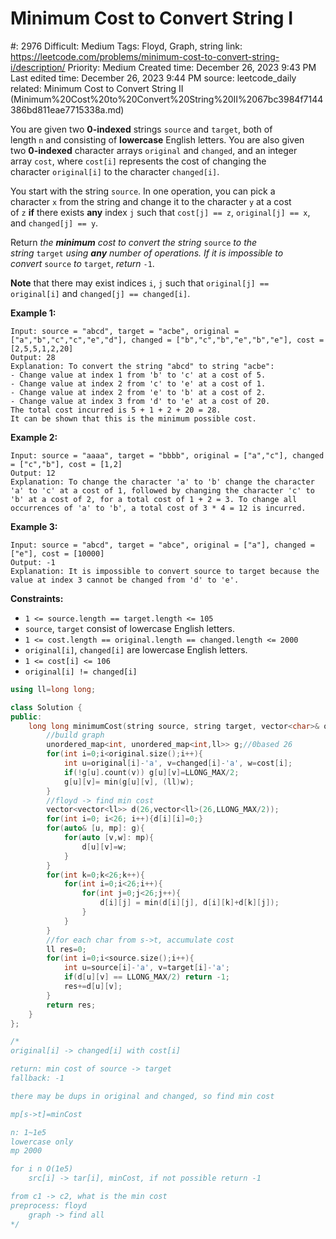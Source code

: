 # Minimum Cost to Convert String I

#: 2976
Difficult: Medium
Tags: Floyd, Graph, string
link: https://leetcode.com/problems/minimum-cost-to-convert-string-i/description/
Priority: Medium
Created time: December 26, 2023 9:43 PM
Last edited time: December 26, 2023 9:44 PM
source: leetcode_daily
related: Minimum Cost to Convert String II (Minimum%20Cost%20to%20Convert%20String%20II%2067bc3984f7144386bd811eae7715338a.md)

You are given two **0-indexed** strings `source` and `target`, both of length `n` and consisting of **lowercase** English letters. You are also given two **0-indexed** character arrays `original` and `changed`, and an integer array `cost`, where `cost[i]` represents the cost of changing the character `original[i]` to the character `changed[i]`.

You start with the string `source`. In one operation, you can pick a character `x` from the string and change it to the character `y` at a cost of `z` **if** there exists **any** index `j` such that `cost[j] == z`, `original[j] == x`, and `changed[j] == y`.

Return *the **minimum** cost to convert the string* `source` *to the string* `target` *using **any** number of operations. If it is impossible to convert* `source` *to* `target`, *return* `-1`.

**Note** that there may exist indices `i`, `j` such that `original[j] == original[i]` and `changed[j] == changed[i]`.

**Example 1:**

```
Input: source = "abcd", target = "acbe", original = ["a","b","c","c","e","d"], changed = ["b","c","b","e","b","e"], cost = [2,5,5,1,2,20]
Output: 28
Explanation: To convert the string "abcd" to string "acbe":
- Change value at index 1 from 'b' to 'c' at a cost of 5.
- Change value at index 2 from 'c' to 'e' at a cost of 1.
- Change value at index 2 from 'e' to 'b' at a cost of 2.
- Change value at index 3 from 'd' to 'e' at a cost of 20.
The total cost incurred is 5 + 1 + 2 + 20 = 28.
It can be shown that this is the minimum possible cost.

```

**Example 2:**

```
Input: source = "aaaa", target = "bbbb", original = ["a","c"], changed = ["c","b"], cost = [1,2]
Output: 12
Explanation: To change the character 'a' to 'b' change the character 'a' to 'c' at a cost of 1, followed by changing the character 'c' to 'b' at a cost of 2, for a total cost of 1 + 2 = 3. To change all occurrences of 'a' to 'b', a total cost of 3 * 4 = 12 is incurred.

```

**Example 3:**

```
Input: source = "abcd", target = "abce", original = ["a"], changed = ["e"], cost = [10000]
Output: -1
Explanation: It is impossible to convert source to target because the value at index 3 cannot be changed from 'd' to 'e'.

```

**Constraints:**

- `1 <= source.length == target.length <= 105`
- `source`, `target` consist of lowercase English letters.
- `1 <= cost.length == original.length == changed.length <= 2000`
- `original[i]`, `changed[i]` are lowercase English letters.
- `1 <= cost[i] <= 106`
- `original[i] != changed[i]`

```cpp
using ll=long long;

class Solution {
public:
    long long minimumCost(string source, string target, vector<char>& original, vector<char>& changed, vector<int>& cost) {
        //build graph
        unordered_map<int, unordered_map<int,ll>> g;//0based 26
        for(int i=0;i<original.size();i++){
            int u=original[i]-'a', v=changed[i]-'a', w=cost[i];
            if(!g[u].count(v)) g[u][v]=LLONG_MAX/2;
            g[u][v]= min(g[u][v], (ll)w);
        }
        //floyd -> find min cost
        vector<vector<ll>> d(26,vector<ll>(26,LLONG_MAX/2));
        for(int i=0; i<26; i++){d[i][i]=0;}
        for(auto& [u, mp]: g){
            for(auto [v,w]: mp){
                d[u][v]=w;
            }
        }
        for(int k=0;k<26;k++){
            for(int i=0;i<26;i++){
                for(int j=0;j<26;j++){
                    d[i][j] = min(d[i][j], d[i][k]+d[k][j]);
                }
            }
        }
        //for each char from s->t, accumulate cost
        ll res=0;
        for(int i=0;i<source.size();i++){
            int u=source[i]-'a', v=target[i]-'a';
            if(d[u][v] == LLONG_MAX/2) return -1;
            res+=d[u][v];
        }
        return res;
    }
};

/*
original[i] -> changed[i] with cost[i]

return: min cost of source -> target
fallback: -1

there may be dups in original and changed, so find min cost

mp[s->t]=minCost

n: 1~1e5
lowercase only
mp 2000

for i n O(1e5)
    src[i] -> tar[i], minCost, if not possible return -1

from c1 -> c2, what is the min cost
preprocess: floyd
    graph -> find all 
*/
```